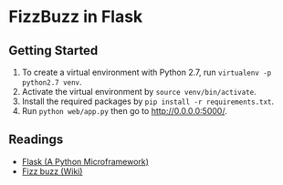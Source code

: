 # FizzBuzz in Flask

## Getting Started

1. To create a virtual environment with Python 2.7, run `virtualenv -p python2.7 venv`.
2. Activate the virtual environment by `source venv/bin/activate`.
3. Install the required packages by `pip install -r requirements.txt`.
4. Run `python web/app.py` then go to http://0.0.0.0:5000/.

## Readings

* [Flask (A Python Microframework)](http://flask.pocoo.org/)
* [Fizz buzz (Wiki)](https://en.wikipedia.org/wiki/Fizz_buzz)
